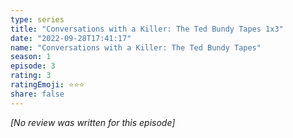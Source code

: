 ```yaml
---
type: series
title: "Conversations with a Killer: The Ted Bundy Tapes 1x3"
date: "2022-09-28T17:41:17"
name: "Conversations with a Killer: The Ted Bundy Tapes"
season: 1
episode: 3
rating: 3
ratingEmoji: ⭐️⭐️⭐️
share: false
---
```


_[No review was written for this episode]_
